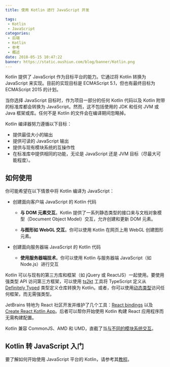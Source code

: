```yaml
---
title: 使用 Kotlin 进行 JavaScript 开发

tags:
 - Kotlin
 - JavaScript
categories:
 - 后端
 - Kotlin
 - 参考
 - 概述
date: 2018-05-15 10:47:22
banner: https://static.oushiun.com/blog/banner/Kotlin.png
---
```


Kotlin 提供了 JavaScript 作为目标平台的能力。它通过将 Kotlin 转换为 JavaScript 来实现。目前的实现目标是 ECMAScript 5.1，但也有最终目标为 ECMAScript 2015 的计划。

当你选择 JavaScript 目标时，作为项目一部分的任何 Kotlin 代码以及 Kotlin 附带的标准库都会转换为 JavaScript。然而，这不包括使用的 JDK 和任何 JVM 或 Java 框架或库。任何不是 Kotlin 的文件会在编译期间忽略掉。

Kotlin 编译器努力遵循以下目标：

*   提供最佳大小的输出
*   提供可读的 JavaScript 输出
*   提供与现有模块系统的互操作性
*   在标准库中提供相同的功能，无论是 JavaScript 还是 JVM 目标（尽最大可能程度）。

<!-- more -->

## 如何使用

你可能希望在以下情景中将 Kotlin 编译为 JavaScript：

*   创建面向客户端 JavaScript 的 Kotlin 代码

    *   **与 DOM 元素交互**。Kotlin 提供了一系列静态类型的接口来与文档对象模型（Document Object Model）交互，允许创建和更新 DOM 元素。

    *   **与图形如 WebGL 交互**。你可以使用 Kotlin 在网页上用 WebGL 创建图形元素。

*   创建面向服务器端 JavaScript 的 Kotlin 代码

    *   **使用服务器端技术**。你可以使用 Kotlin 与服务器端 JavaScript（如 Node.js）进行交互

Kotlin 可以与现有的第三方库和框架（如 jQuery 或 ReactJS）一起使用。要使用强类型
API 访问第三方框架，可以使用 [ts2kt](https://github.com/kotlin/ts2kt) 工具将 TypeScript 定义从 [Definitely Typed](http://definitelytyped.org/)
类型定义仓库转换为 Kotlin。或者，你可以使用<!--
-->[动态类型](dynamic-type.html)访问任何框架，而无需强类型。

JetBrains 特地为 React 社区开发并维护了几个工具：[React bindings](https://github.com/JetBrains/kotlin-wrappers) 以及 [Create React Kotlin App](https://github.com/JetBrains/create-react-kotlin-app)。后者可以帮你开始使用 Kotlin 构建 React 应用程序而无需构建配置。

Kotlin 兼容 CommonJS、AMD 和 UMD，直截了当[与不同的模块系统交互](/docs/tutorials/javascript/working-with-modules/working-with-modules.html)。

## Kotlin 转 JavaScript 入门

要了解如何开始使用 JavaScript 平台的 Kotlin，请参考其[教程](/docs/tutorials/javascript/kotlin-to-javascript/kotlin-to-javascript.html)。
